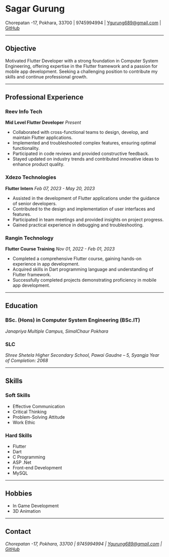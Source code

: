 # Sagar Gurung

Chorepatan -17, Pokhara, 33700 | 9745994994 | Ygurung689@gmail.com | [GitHub](https://github.com/sagarGurung689)

---

## Objective

Motivated Flutter Developer with a strong foundation in Computer System Engineering, offering expertise in the Flutter framework and a passion for mobile app development. Seeking a challenging position to contribute my skills and continue professional growth.

---

## Professional Experience

### Reev Info Tech
**Mid Level Flutter Developer**
*Present*

- Collaborated with cross-functional teams to design, develop, and maintain Flutter applications.
- Implemented and troubleshooted complex features, ensuring optimal functionality.
- Participated in code reviews and provided constructive feedback.
- Stayed updated on industry trends and contributed innovative ideas to enhance product quality.

### Xdezo Technologies
**Flutter Intern**
*Feb 07, 2023 - May 20, 2023*

- Assisted in the development of Flutter applications under the guidance of senior developers.
- Contributed to the design and implementation of user interfaces and features.
- Participated in team meetings and provided insights on project progress.
- Gained practical experience in debugging and troubleshooting.

### Rangin Technology
**Flutter Course Training**
*Nov 01, 2022 - Feb 01, 2023*

- Completed a comprehensive Flutter course, gaining hands-on experience in app development.
- Acquired skills in Dart programming language and understanding of Flutter framework.
- Successfully completed projects demonstrating proficiency in mobile app development.

---

## Education

### BSc. (Hons) in Computer System Engineering (BSc.IT)
*Janapriya Multiple Campus, SimalChaur Pokhara*


### SLC
*Shree Shetela Higher Secondary School, Pawai Gaudne – 5, Syangja*
*Year of Completion: 2068*

---

## Skills

### Soft Skills
- Effective Communication
- Critical Thinking
- Problem-Solving Attitude
- Work Ethic

### Hard Skills
- Flutter
- Dart
- C Programming
- ASP .Net
- Front-end Development
- MySQL

---

## Hobbies

- In Game Development
- 3D Animation

---

## Contact

*Chorepatan -17, Pokhara, 33700 | 9745994994 | Ygurung689@gmail.com | [GitHub](https://github.com/sagarGurung689)*
